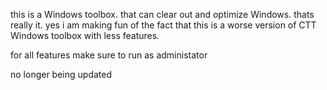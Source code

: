 this is a Windows toolbox. that can clear out and optimize Windows.
thats really it.
yes i am making fun of the fact that this is a worse version of CTT Windows toolbox with less features.

for all features make sure to run as administator

no longer being updated
